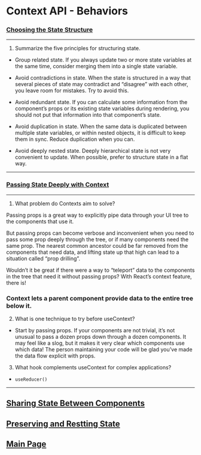 # Context API - Behaviors

### [Choosing the State Structure](https://react.dev/learn/choosing-the-state-structure)

---

1. Summarize the five principles for structuring state.

- Group related state. If you always update two or more state variables at the same time, consider merging them into a single state variable.

- Avoid contradictions in state. When the state is structured in a way that several pieces of state may contradict and “disagree” with each other, you leave room for mistakes. Try to avoid this.

- Avoid redundant state. If you can calculate some information from the component’s props or its existing state variables during rendering, you should not put that information into that component’s state.

- Avoid duplication in state. When the same data is duplicated between multiple state variables, or within nested objects, it is difficult to keep them in sync. Reduce duplication when you can.

- Avoid deeply nested state. Deeply hierarchical state is not very convenient to update. When possible, prefer to structure state in a flat way.

---

### [Passing State Deeply with Context](https://react.dev/learn/passing-data-deeply-with-context)

---

1. What problem do Contexts aim to solve?

Passing props is a great way to explicitly pipe data through your UI tree to the components that use it.

But passing props can become verbose and inconvenient when you need to pass some prop deeply through the tree, or if many components need the same prop. The nearest common ancestor could be far removed from the components that need data, and lifting state up that high can lead to a situation called “prop drilling”.

Wouldn’t it be great if there were a way to “teleport” data to the components in the tree that need it without passing props? With React’s context feature, there is!

### Context lets a parent component provide data to the entire tree below it.

2. What is one technique to try before useContext?

- Start by passing props. If your components are not trivial, it’s not unusual to pass a dozen props down through a dozen components. It may feel like a slog, but it makes it very clear which components use which data! The person maintaining your code will be glad you’ve made the data flow explicit with props.

3. What hook complements useContext for complex applications?

- `useReducer()`

---

## [Sharing State Between Components](https://react.dev/learn/sharing-state-between-components)

## [Preserving and Restting State](https://react.dev/learn/preserving-and-resetting-state)

## [Main Page](../README.md)
